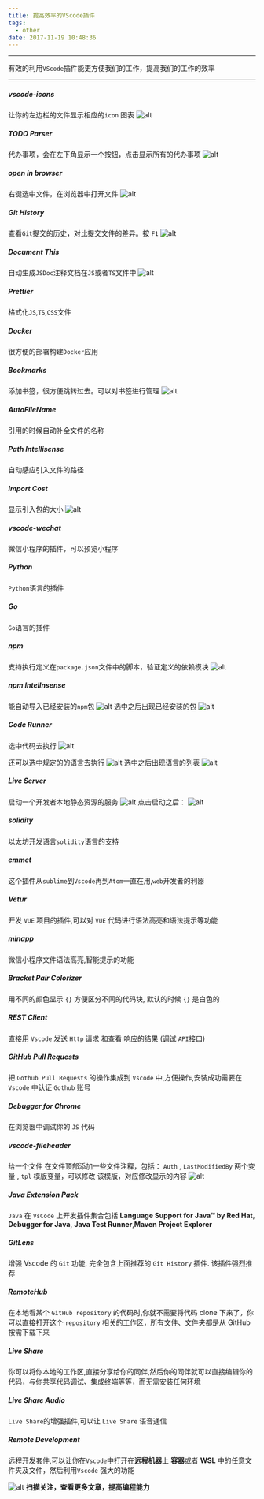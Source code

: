 ```yaml
---
title: 提高效率的VScode插件
tags:
  - other
date: 2017-11-19 10:48:36
---
```


-----------------------------------

有效的利用`VScode`插件能更方便我们的工作，提高我们的工作的效率

----------------------------------

<!--more-->

##### vscode-icons

让你的左边栏的文件显示相应的`icon` 图表 
![alt](/images/vscode好用的插件/vscode_icons.png)

##### TODO Parser 

代办事项，会在左下角显示一个按钮，点击显示所有的代办事项
![alt](/images/vscode好用的插件/todo_parser.png)

##### open in browser

右键选中文件，在浏览器中打开文件
![alt](/images/vscode好用的插件/open_in_browser.png)

##### Git History

查看`Git`提交的历史，对比提交文件的差异。按 `F1`
![alt](/images/vscode好用的插件/git_history.png)

##### Document This

自动生成`JSDoc`注释文档在`JS`或者`TS`文件中
![alt](/images/vscode好用的插件/document_this.png)

##### Prettier

格式化`JS`,`TS`,`CSS`文件

##### Docker

很方便的部署构建`Docker`应用

##### Bookmarks

添加书签，很方便跳转过去。可以对书签进行管理
![alt](/images/vscode好用的插件/bookmarks.png)

##### AutoFileName

引用的时候自动补全文件的名称

##### Path Intellisense

自动感应引入文件的路径

##### Import Cost

显示引入包的大小
![alt](/images/vscode好用的插件/import_cost.png)

##### vscode-wechat

微信小程序的插件，可以预览小程序

##### Python 

`Python`语言的插件

##### Go 

`Go`语言的插件

##### npm

支持执行定义在`package.json`文件中的脚本，验证定义的依赖模块
![alt](/images/vscode好用的插件/npm.png)

##### npm Intellnsense

能自动导入已经安装的`npm`包
![alt](/images/vscode好用的插件/npm_intellnsense.png)
选中之后出现已经安装的包
![alt](/images/vscode好用的插件/npm_intellnsense_show.png)

##### Code Runner

选中代码去执行
![alt](/images/vscode好用的插件/runner_code_select.png)

还可以选中规定的的语言去执行
![alt](/images/vscode好用的插件/runner_code_language.png)
选中之后出现语言的列表
![alt](/images/vscode好用的插件/runner_code_language_select.png)

##### Live Server

启动一个开发者本地静态资源的服务
![alt](/images/vscode好用的插件/go_live.png)
点击启动之后：
![alt](/images/vscode好用的插件/go_live_running.png)

##### solidity

以太坊开发语言`solidity`语言的支持

##### emmet

这个插件从`sublime`到`Vscode`再到`Atom`一直在用,`web`开发者的利器

##### Vetur

开发 `VUE` 项目的插件,可以对 `VUE` 代码进行语法高亮和语法提示等功能 

##### minapp

微信小程序文件语法高亮,智能提示的功能

##### Bracket Pair Colorizer

用不同的颜色显示 `{}` 方便区分不同的代码块, 默认的时候 `{}` 是白色的

##### REST Client

直接用 `Vscode` 发送 `Http` 请求 和查看 响应的结果 (调试 `API`接口)

##### GitHub Pull Requests

把 `Gothub Pull Requests` 的操作集成到 `Vscode` 中,方便操作,安装成功需要在 `Vscode` 中认证 `Gothub` 账号

##### Debugger for Chrome

在浏览器中调试你的 `JS` 代码

##### vscode-fileheader

给一个文件 在文件顶部添加一些文件注释，包括： `Auth` , `LastModifiedBy` 两个变量 , `tpl` 模版变量，可以修改 该模版，对应修改显示的内容
![alt](/images/vscode好用的插件/vscode-fileheader.jpeg)

##### Java Extension Pack

`Java` 在 `VsCode` 上开发插件集合包括 **Language Support for Java™ by Red Hat**, **Debugger for Java**, **Java Test Runner**,**Maven Project Explorer**

##### GitLens

增强 Vscode 的  `Git` 功能, 完全包含上面推荐的 `Git History` 插件. 该插件强烈推荐

##### RemoteHub

在本地看某个 `GitHub repository` 的代码时,你就不需要将代码 clone 下来了，你可以直接打开这个 `repository` 相关的工作区，所有文件、文件夹都是从 GitHub 按需下载下来

##### Live Share

你可以将你本地的工作区,直接分享给你的同伴,然后你的同伴就可以直接编辑你的代码，与你共享代码调试、集成终端等等，而无需安装任何环境

##### Live Share Audio

`Live Share`的增强插件,可以让 `Live Share` 语音通信

##### Remote Development

远程开发套件,可以让你在`Vscode`中打开在**远程机器**上 **容器**或者 **WSL** 中的任意文件夹及文件，然后利用`Vscode` 强大的功能


![alt](/images/Wechatcode.jpg)
**扫描关注，查看更多文章，提高编程能力**





